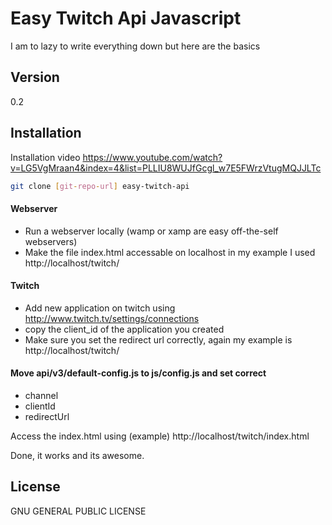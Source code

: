 Easy Twitch Api Javascript
=========

I am to lazy to write everything down but here are the basics

Version
----

0.2


Installation
--------------

Installation video https://www.youtube.com/watch?v=LG5VgMraan4&index=4&list=PLLIU8WUJfGcgl_w7E5FWrzVtugMQJJLTc

```sh
git clone [git-repo-url] easy-twitch-api
```

#### Webserver
* Run a webserver locally (wamp or xamp are easy off-the-self webservers)
* Make the file index.html accessable on localhost in my example I used http://localhost/twitch/

#### Twitch

* Add new application on twitch using http://www.twitch.tv/settings/connections
* copy the client_id of the application you created
* Make sure you set the redirect url correctly, again my example is http://localhost/twitch/

#### Move api/v3/default-config.js to js/config.js and set correct

* channel
* clientId
* redirectUrl

Access the index.html using (example) http://localhost/twitch/index.html

Done, it works and its awesome.

License
----

GNU GENERAL PUBLIC LICENSE